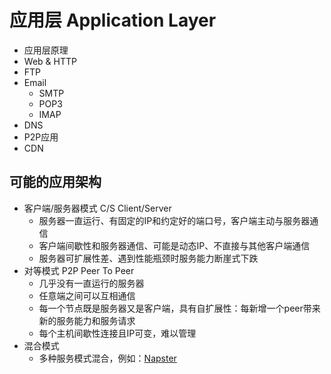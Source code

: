 # 应用层 Application Layer

- 应用层原理
- Web & HTTP
- FTP
- Email
  - SMTP
  - POP3
  - IMAP
- DNS
- P2P应用
- CDN

## 可能的应用架构

- 客户端/服务器模式 C/S Client/Server
  - 服务器一直运行、有固定的IP和约定好的端口号，客户端主动与服务器通信
  - 客户端间歇性和服务器通信、可能是动态IP、不直接与其他客户端通信
  - 服务器可扩展性差、遇到性能瓶颈时服务能力断崖式下跌
- 对等模式 P2P Peer To Peer
  - 几乎没有一直运行的服务器
  - 任意端之间可以互相通信
  - 每一个节点既是服务器又是客户端，具有自扩展性：每新增一个peer带来新的服务能力和服务请求
  - 每个主机间歇性连接且IP可变，难以管理
- 混合模式
  - 多种服务模式混合，例如：[Napster](https://zhuanlan.zhihu.com/p/457122646)
